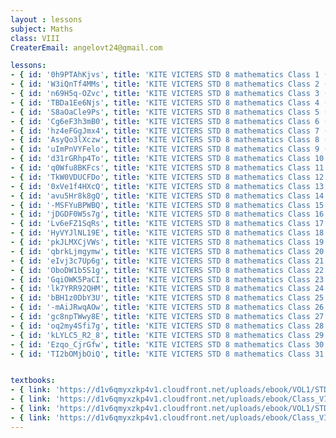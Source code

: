 ```yaml
--- 
layout : lessons 
subject: Maths 
class: VIII
CreaterEmail: angelovt24@gmail.com

lessons: 
- { id: '0h9PTAhKjvs', title: 'KITE VICTERS STD 8 mathematics Class 1 (First Bell-ഫസ്റ്റ് ബെല്‍)' }
- { id: 'W3iQnTf4MMs', title: 'KITE VICTERS STD 8 mathematics Class 2 (First Bell-ഫസ്റ്റ് ബെല്‍)' }
- { id: 'n69H5q-OZvc', title: 'KITE VICTERS STD 8 mathematics Class 3 (First Bell-ഫസ്റ്റ് ബെല്‍)' }
- { id: 'TBDa1Ee6Njs', title: 'KITE VICTERS STD 8 mathematics Class 4 (First Bell-ഫസ്റ്റ് ബെല്‍)' }
- { id: 'S8aOaCle9Ps', title: 'KITE VICTERS STD 8 mathematics Class 5 (First Bell-ഫസ്റ്റ് ബെല്‍)' }
- { id: 'Cg6eF3h3mB0', title: 'KITE VICTERS STD 8 mathematics Class 6 (First Bell-ഫസ്റ്റ് ബെല്‍)' }
- { id: 'hz4eFGgJmx4', title: 'KITE VICTERS STD 8 mathematics Class 7 (First Bell-ഫസ്റ്റ് ബെല്‍)' }
- { id: 'AsyQo3lXczw', title: 'KITE VICTERS STD 8 mathematics Class 8 (First Bell-ഫസ്റ്റ് ബെല്‍)' }
- { id: 'uImPnVYFelo', title: 'KITE VICTERS STD 8 mathematics Class 9 (First Bell-ഫസ്റ്റ് ബെല്‍)' }
- { id: 'd31rGRhp4To', title: 'KITE VICTERS STD 8 mathematics Class 10 (First Bell-ഫസ്റ്റ് ബെല്‍)' }
- { id: 'q0Wfu8BKFcs', title: 'KITE VICTERS STD 8 mathematics Class 11 (First Bell-ഫസ്റ്റ് ബെല്‍)' }
- { id: 'TkW0VDUCFDo', title: 'KITE VICTERS STD 8 mathematics Class 12 (First Bell-ഫസ്റ്റ് ബെല്‍)' }
- { id: '0xVe1f4HXcQ', title: 'KITE VICTERS STD 8 mathematics Class 13 (First Bell-ഫസ്റ്റ് ബെല്‍)' }
- { id: 'avu5Hr8k8gQ', title: 'KITE VICTERS STD 8 mathematics Class 14 (First Bell-ഫസ്റ്റ് ബെല്‍)' }
- { id: '-MSFYuBPWBQ', title: 'KITE VICTERS STD 8 mathematics Class 15 (First Bell-ഫസ്റ്റ് ബെല്‍)' }
- { id: 'jDGDF0W5s7g', title: 'KITE VICTERS STD 8 mathematics Class 16 (First Bell-ഫസ്റ്റ് ബെല്‍)' }
- { id: 'Lv6eFZ1SqRs', title: 'KITE VICTERS STD 8 mathematics Class 17 (First Bell-ഫസ്റ്റ് ബെല്‍)' }
- { id: 'HyVYJlNL19E', title: 'KITE VICTERS STD 8 mathematics Class 18 (First Bell-ഫസ്റ്റ് ബെല്‍)' }
- { id: 'pkJLMXCjVWs', title: 'KITE VICTERS STD 8 mathematics Class 19 (First Bell-ഫസ്റ്റ് ബെല്‍)' }
- { id: 'qbrkLjmgymw', title: 'KITE VICTERS STD 8 mathematics Class 20 (First Bell-ഫസ്റ്റ് ബെല്‍)' }
- { id: 'eIvj3c7Up6g', title: 'KITE VICTERS STD 8 mathematics Class 21 (First Bell-ഫസ്റ്റ് ബെല്‍)' }
- { id: 'OboDW1b5S1g', title: 'KITE VICTERS STD 8 mathematics Class 22 (First Bell-ഫസ്റ്റ് ബെല്‍)' }
- { id: 'GqiOWK5PaCI', title: 'KITE VICTERS STD 8 mathematics Class 23 (First Bell-ഫസ്റ്റ് ബെല്‍)' }
- { id: 'lk7YRR92QHM', title: 'KITE VICTERS STD 8 mathematics Class 24 (First Bell-ഫസ്റ്റ് ബെല്‍)' }
- { id: 'bBH1z0DbY3U', title: 'KITE VICTERS STD 8 mathematics Class 25 (First Bell-ഫസ്റ്റ് ബെല്‍)' }
- { id: '-mAiJRwqAOw', title: 'KITE VICTERS STD 8 mathematics Class 26 (First Bell-ഫസ്റ്റ് ബെല്‍)' }
- { id: 'gc8npTWwy8E', title: 'KITE VICTERS STD 8 mathematics Class 27 (First Bell-ഫസ്റ്റ് ബെല്‍)' }
- { id: 'oq2my4Sfi7g', title: 'KITE VICTERS STD 8 mathematics Class 28 (First Bell-ഫസ്റ്റ് ബെല്‍)' }
- { id: 'kLYLC5_R2_8', title: 'KITE VICTERS STD 8 mathematics Class 29 (First Bell-ഫസ്റ്റ് ബെല്‍)' }
- { id: 'Ezqo_CjrGfw', title: 'KITE VICTERS STD 8 mathematics Class 30 (First Bell-ഫസ്റ്റ് ബെല്‍)' }
- { id: 'TI2bOMjbOiQ', title: 'KITE VICTERS STD 8 mathematics Class 31 (First Bell-ഫസ്റ്റ് ബെല്‍)' }


textbooks:
- { link: 'https://d1v6qmyxzkp4v1.cloudfront.net/uploads/ebook/VOL1/STD8/MathsEnglish/MathsEnglish.pdf', title: 'Mathematics Part -1' , medium: 'English' }
- { link: 'https://d1v6qmyxzkp4v1.cloudfront.net/uploads/ebook/Class_VIII/Maths%20English/MathsEnglish.pdf', title: 'Mathematics Part -2' , medium: 'English' }
- { link: 'https://d1v6qmyxzkp4v1.cloudfront.net/uploads/ebook/VOL1/STD8/Mathsmalayalam/Mathsmalayalam.pdf', title: 'Mathematics Part -1' , medium: 'Malayalam' }
- { link: 'https://d1v6qmyxzkp4v1.cloudfront.net/uploads/ebook/Class_VIII/Maths%20Malayalam/MathsMalayalam.pdf', title: 'Mathematics Part -2' , medium: 'Malayalam' }
---  
```

